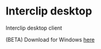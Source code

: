 # Interclip desktop
Interclip desktop client

(BETA) Download for Windows [here](https://m.put.re/6s2UHYd5.exe)
